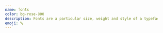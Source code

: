 ```yaml
---
name: fonts
color: bg-rose-800
description: Fonts are a particular size, weight and style of a typeface. 
emoji: 🔤
---
```

